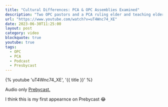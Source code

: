```yaml
---
title: "Cultural Differences: PCA & OPC Assemblies Examined"
description: "Two OPC pastors and a PCA ruling elder and teaching elder join us to talk about the differences and similarities between two denominations 'divided by a common confession.' Jim Cassidy, Chris Drew, Joshua Torrey, and Ryan Biese were our guests. Most of us attended (or watched) at least one general assembly in the past month."
url: "https://www.youtube.com/watch?v=uT4Wnc74_XE"
date: 2023-06-30T11:25:00
layout: post
category: video
blockquote: true
youtube: true
tags:
  - OPC
  - PCA
  - Podcast
  - Presbycast
---
```


{% youtube 'uT4Wnc74_XE', '{{ title }}' %}

Audio only [Prebycast.](https://presbycast.libsyn.com/cultural-differences-common-concerns-pca-opc-elders-panel)

I think this is my first appearnce on Prebycast 😂